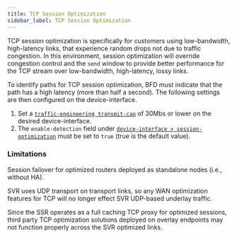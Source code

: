 ```yaml
---
title: TCP Session Optimization
sidebar_label: TCP Session Optimization
---
```


TCP session optimization is specifically for customers using low-bandwidth, high-latency links, that experience random drops not due to traffic congestion. In this environment, session optimization will override congestion control and the `send` window to provide better performance for the TCP stream over low-bandwidth, high-latency, lossy links. 

To identify paths for TCP session optimization, BFD must indicate that the path has a high latency (more than half a second). The following settings are then configured on the device-interface.  

1. Set a [`traffic-engineering transmit-cap`](config_reference_guide.md#traffic-engineering) of 30Mbs or lower on the desired device-interface.
2. The `enable-detection` field under [`device-interface > session-optimization`](config_reference_guide.md#session-optimization-device-interface) must be set to `true` (true is the default value).

### Limitations

Session failover for optimized routers deployed as standalone nodes (i.e., without HA).

SVR uses UDP transport on transport links, so any WAN optimization features for TCP will no longer effect SVR UDP-based underlay traffic.

Since the SSR operates as a full caching TCP proxy for optimized sessions, third party TCP optimization solutions deployed on overlay endpoints may not function properly across the SVR optimized links.